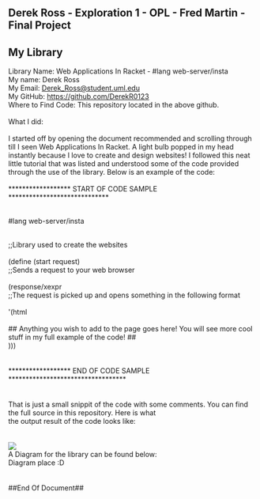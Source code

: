 ## Derek Ross - Exploration 1 - OPL - Fred Martin -  Final Project

## My Library ###
Library Name: Web Applications In Racket  -  #lang web-server/insta   <br>
My name: Derek Ross <br>
My Email: Derek_Ross@student.uml.edu <br>
My GitHub: https://github.com/DerekR0123 <br>
Where to Find Code: This repository located in the above github. <br>
<br>
What I did: <br>
<br>
I started off by opening the document recommended and scrolling through till I seen Web Applications In Racket. A light bulb popped 
in my head instantly because I love to create and design websites! I followed this neat little tutorial that was listed and understood some of the code provided through the use of the library. Below is an example of the code:<br>
<br>
****************** START OF CODE SAMPLE *****************************<br>
<br>
 <p> #lang web-server/insta </p> <br>
;;Library used to create the websites<br>
<br>
(define (start request)<br>
  ;;Sends a request to your web browser<br>
  <br>
  (response/xexpr<br>
   ;;The request is picked up and opens something in the following format<br>
   <br>
   '(html<br>
   <br>
   ## Anything you wish to add to the page goes here! You will see more cool stuff in my full example of the code! ##<br>
   )))<br>
   <br>
   <br>
   ****************** END OF CODE SAMPLE **********************************<br>
   <br>
   <br>
   That is just a small snippit of the code with some comments. You can find the full source in this repository. Here is what<br>
   the output result of the code looks like:<br>
   <br>
   <br>
   <img src="https://i.gyazo.com/8f56ab0a7e5a278d962c30eff093ef5f.png width="15%"></img>
   <br>
   A Diagram for the library can be found below:
   <br>
   Diagram place :D
   <br>
   <br>
   <br>
   ##End Of Document##
   
   
   
   
